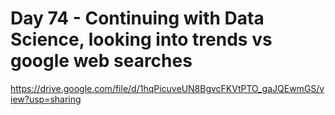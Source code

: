# Day 74 - Continuing with Data Science, looking into trends vs google web searches

https://drive.google.com/file/d/1hqPicuveUN8BgvcFKVtPTO_gaJQEwmGS/view?usp=sharing
